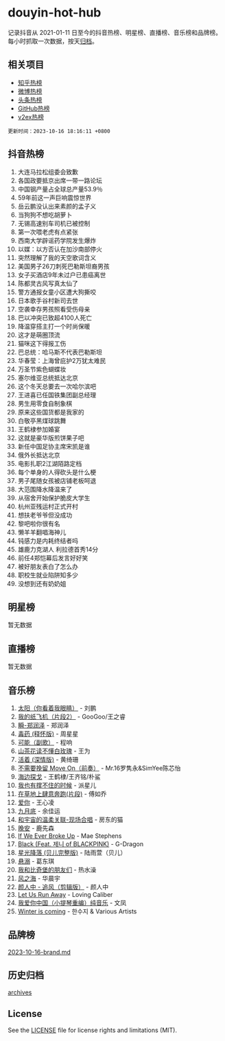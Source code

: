 # douyin-hot-hub

记录抖音从 2021-01-11 日至今的抖音热榜、明星榜、直播榜、音乐榜和品牌榜。每小时抓取一次数据，按天[归档](archives)。

## 相关项目

- [知乎热榜](https://github.com/lonnyzhang423/zhihu-hot-hub)
- [微博热榜](https://github.com/lonnyzhang423/weibo-hot-hub)
- [头条热榜](https://github.com/lonnyzhang423/toutiao-hot-hub)
- [GitHub热榜](https://github.com/lonnyzhang423/github-hot-hub)
- [v2ex热榜](https://github.com/lonnyzhang423/v2ex-hot-hub)


`更新时间：2023-10-16 18:16:11 +0800`

## 抖音热榜

1. 大连马拉松组委会致歉
1. 各国政要抵京出席一带一路论坛
1. 中国钢产量占全球总产量53.9％
1. 59年前这一声巨响震惊世界
1. 岳云鹏没认出来素颜的孟子义
1. 当狗狗不想吃胡萝卜
1. 无锡高速别车司机已被控制
1. 第一次喂老虎有点紧张
1. 西南大学辟谣药学院发生爆炸
1. 以媒：以方否认在加沙南部停火
1. 突然理解了我的天空歌词含义
1. 美国男子26刀刺死巴勒斯坦裔男孩
1. 女子买酒店9年未过户已患癌离世
1. 陈都灵古风写真太仙了
1. 警方通报女童小区遭大狗撕咬
1. 日本歌手谷村新司去世
1. 空袭幸存男孩照看受伤母亲
1. 巴以冲突已致超4100人死亡
1. 降温穿搭主打一个时尚保暖
1. 这才是萌圈顶流
1. 猫咪这下得报工伤
1. 巴总统：哈马斯不代表巴勒斯坦
1. 华春莹：上海曾庇护2万犹太难民
1. 万圣节紫色蝴蝶妆
1. 塞尔维亚总统抵达北京
1. 这个冬天总要去一次哈尔滨吧
1. 王进喜已任国铁集团副总经理
1. 男生用零食自制象棋
1. 原来这些国货都是我家的
1. 白敬亭黑煤球跳舞
1. 王鹤棣参加婚宴
1. 这就是豪华版煎饼果子吧
1. 新任中国足协主席宋凯是谁
1. 俄外长抵达北京
1. 电影扎职2江湖陌路定档
1. 每个单身的人得砍头是什么梗
1. 男子尾随女孩被店铺老板呵退
1. 大范围降水降温来了
1. 从宿舍开始保护脆皮大学生
1. 杭州亚残运村正式开村
1. 想扶老爷爷但没成功
1. 黎吧啦你很有名
1. 懒羊羊翻唱海神儿
1. 钝感力是内耗终结者吗
1. 雄鹿力克湖人 利拉德首秀14分
1. 前任4郑恺幕后发言好好笑
1. 被好朋友表白了怎么办
1. 职校生就业陷阱知多少
1. 没想到还有奶奶姐

## 明星榜

暂无数据

## 直播榜

暂无数据

## 音乐榜

1. [太阳（你看着我眼睛）](https://sf3-cdn-tos.douyinstatic.com/obj/tos-cn-ve-2774/ogWbyIQnlBFImVbeDocRdCIYtBHlbJXgfZMvgz) - 刘鹏
1. [我的纸飞机（片段2）](https://sf6-cdn-tos.douyinstatic.com/obj/tos-cn-ve-2774/oM2ZrKcg2CD5AeRB2gkeXOFB1IxAGJdZPazYHf) - GooGoo/王之睿
1. [瞬-郑润泽](https://sf3-cdn-tos.douyinstatic.com/obj/tos-cn-ve-2774/oYXHIohzvbNAzBhHgyksWpRM4bfkDsBdBDAynw) - 郑润泽
1. [毒药 (释怀版)](https://sf6-cdn-tos.douyinstatic.com/obj/tos-cn-ve-2774/oYILMEAzspdZBIzy4frJNB8ZHPHWAhiwowd4Ad) - 周星星
1. [可能（副歌）](https://sf6-cdn-tos.douyinstatic.com/obj/tos-cn-ve-2774/cde1731888894259b333569393c2fb51) - 程响
1. [山茶花读不懂白玫瑰](https://sf6-cdn-tos.douyinstatic.com/obj/tos-cn-ve-2774/osfn8B7DktrRHEPJgPCfDbw7QDQEkwC16BxZg9) - 王为
1. [活着 (深情版)](https://sf3-cdn-tos.douyinstatic.com/obj/tos-cn-ve-2774/oY8r2TelECK2BPZbDCj8xZKBQfPbwQyCt1cggn) - 黄绮珊
1. [不需要挽留 Move On（前奏）](https://sf3-cdn-tos.douyinstatic.com/obj/tos-cn-ve-2774/ooCBhgCCkF4nExzQL9WZSUbitfA8IsDkgQIYhe) - Mr.16罗隽永&SimYee陈芯怡
1. [海边探戈](https://sf3-cdn-tos.douyinstatic.com/obj/tos-cn-ve-2774/os9gE0VQCGqt6VQkZDyBBYvfSDY0QFe3vVmubn) - 王鹤棣/王齐铭/朴鲨
1. [我也有撑不住的时候](https://sf6-cdn-tos.douyinstatic.com/obj/tos-cn-ve-2774/okmtBE1dkIBhwxeiBJeDgQnQtICZWIJUI2bjQr) - 派星儿
1. [在草地上肆意奔跑(片段)](https://sf6-cdn-tos.douyinstatic.com/obj/tos-cn-ve-2774/8831d494742f45dabdfa8adb8b817259) - 傅如乔
1. [爱你](https://sf6-cdn-tos.douyinstatic.com/obj/tos-cn-ve-2774/oEfyTFYX4gOL9DMKAJebDCAASw8hYVIXz1nYaf) - 王心凌
1. [九月底](https://sf3-cdn-tos.douyinstatic.com/obj/tos-cn-ve-2774/oMfewG4PDTFhF8iz3OGQ7ABH5i6fCgnMaoCbzZ) - 余佳运
1. [和宇宙的温柔关联-现场合唱](https://sf3-cdn-tos.douyinstatic.com/obj/tos-cn-ve-2774/o0hONGDYQBgk0e5bqDeQOonVmncA6tC2nBwZLT) - 房东的猫
1. [晚安](https://sf6-cdn-tos.douyinstatic.com/obj/tos-cn-ve-2774/a724c5e224464218839820f4e4fd632f) - 鹿先森
1. [If We Ever Broke Up](https://sf3-cdn-tos.douyinstatic.com/obj/tos-cn-ve-2774/o8onj5HDk0ImtBmO0URBfeyCDXQJMYkQ1gb8Zy) - Mae Stephens
1. [Black (Feat. 제니 of BLACKPINK)](https://sf6-cdn-tos.douyinstatic.com/obj/tos-cn-ve-2774/2eb92e2debbe4fe0a552bc099aef7f28) - G-Dragon
1. [星光降落 (贝儿完整版)](https://sf3-cdn-tos.douyinstatic.com/obj/tos-cn-ve-2774/okwB9hAwyAtsFFkFBzAX1hOOfQuIoMNs0W2Mwr) - 陆雨萱（贝儿）
1. [悬溺](https://sf3-cdn-tos.douyinstatic.com/obj/tos-cn-ve-2774/f3b6cc53d2e944beb7094a3ff01b4e03) - 葛东琪
1. [我和比奇堡的朋友们](https://sf6-cdn-tos.douyinstatic.com/obj/tos-cn-ve-2774/f0505db981ea4a6d91453a15924a82aa) - 热水澡
1. [风之海](https://sf3-cdn-tos.douyinstatic.com/obj/tos-cn-ve-2774/oInqZ2gFbCQvB6wZNnZlJpBcfDBQ8t1e1XwYAi) - 华晨宇
1. [颜人中 - 追风（剪辑版）](https://sf6-cdn-tos.douyinstatic.com/obj/tos-cn-ve-2774/9107f711ded6416ab3279a81d71597f7) - 颜人中
1. [Let Us Run Away](https://sf3-cdn-tos.douyinstatic.com/obj/tos-cn-ve-2774/a9a280d910044fb0b9f4f74b0b27e854) - Loving Caliber
1. [我爱你中国（小提琴重编）纯音乐](https://sf6-cdn-tos.douyinstatic.com/obj/tos-cn-ve-2774/362de867442c4051acadb0a43fd60af8) - 文凤
1. [Winter is coming](https://sf6-cdn-tos.douyinstatic.com/obj/tos-cn-ve-2774/0a6c12efb2d84f2ba9a243d4e1eebb4e) - 한수지 & Various Artists

## 品牌榜

[2023-10-16-brand.md](archives/2023-10-16-brand.md)

## 历史归档

[archives](archives)

## License

See the [LICENSE](LICENSE) file for license rights and limitations (MIT).

